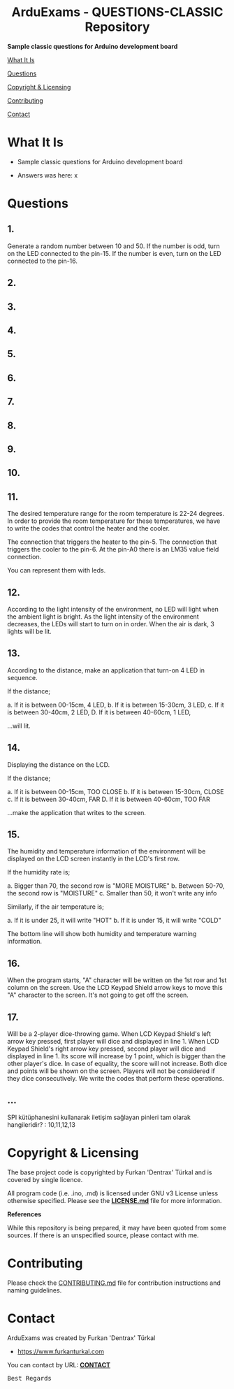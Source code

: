 <h1 align="center">ArduExams - QUESTIONS-CLASSIC Repository</h1>

**Sample classic questions for Arduino development board**

[What It Is](#what-it-is)

[Questions](#questions)

[Copyright & Licensing](#copyright--licensing)  

[Contributing](#contributing)  

[Contact](#contact)

# What It Is

- Sample classic questions for Arduino development board

- Answers was here: x

# Questions

## 1. 
Generate a random number between 10 and 50.
If the number is odd, turn on the LED connected to the pin-15.
If the number is even, turn on the LED connected to the pin-16.

## 2. 

## 3. 

## 4. 

## 5. 

## 6. 

## 7. 

## 8. 

## 9. 

## 10. 

## 11. 
The desired temperature range for the room temperature is 22-24 degrees. In order to provide the room temperature for these temperatures, we have to write the codes that control the heater and the cooler.

The connection that triggers the heater to the pin-5.
The connection that triggers the cooler to the pin-6.
At the pin-A0 there is an LM35 value field connection.

You can represent them with leds.

## 12.
According to the light intensity of the environment, no LED will light when the ambient light is bright. As the light intensity of the environment decreases, the LEDs will start to turn on in order. When the air is dark, 3 lights will be lit.

## 13.
According to the distance, make an application that turn-on 4 LED in sequence.

If the distance;

a. If it is between 00-15cm, 4 LED,
b. If it is between 15-30cm, 3 LED,
c. If it is between 30-40cm, 2 LED,
D. If it is between 40-60cm, 1 LED,

...will lit.

## 14.
Displaying the distance on the LCD.

If the distance;

a. If it is between 00-15cm, TOO CLOSE
b. If it is between 15-30cm, CLOSE
c. If it is between 30-40cm, FAR
D. If it is between 40-60cm, TOO FAR

...make the application that writes to the screen. 

## 15.
The humidity and temperature information of the environment will be displayed on the LCD screen instantly in the LCD's first row.

If the humidity rate is;

a. Bigger than 70, the second row is "MORE MOISTURE"
b. Between 50-70, the second row is "MOISTURE"
c. Smaller than 50, it won't write any info

Similarly, if the air temperature is;

a. If it is under 25, it will write "HOT"
b. If it is under 15, it will write "COLD"

The bottom line will show both humidity and temperature warning information.

## 16.

When the program starts, "A" character will be written on the 1st row and 1st column on the screen. Use the LCD Keypad Shield arrow keys to move this "A" character to the screen. It's not going to get off the screen. 

## 17.
Will be a 2-player dice-throwing game. 
When LCD Keypad Shield's left arrow key pressed, first player will dice and displayed in line 1.
When LCD Keypad Shield's right arrow key pressed, second player will dice and displayed in line 1.
Its score will increase by 1 point, which is bigger than the other player's dice. 
In case of equality, the score will not increase.
Both dice and points will be shown on the screen.
Players will not be considered if they dice consecutively.
We write the codes that perform these operations.


## ...
SPI kütüphanesini kullanarak iletişim sağlayan pinleri tam olarak hangileridir? : 10,11,12,13 

# Copyright & Licensing

The base project code is copyrighted by Furkan 'Dentrax' Türkal and is covered by single licence.

All program code (i.e. .ino, .md) is licensed under GNU v3 License unless otherwise specified. Please see the **[LICENSE.md](https://github.com/Dentrax/ArduExams/blob/master/LICENSE)** file for more information.

**References**

While this repository is being prepared, it may have been quoted from some sources.
If there is an unspecified source, please contact with me.

# Contributing

Please check the [CONTRIBUTING.md](CONTRIBUTING.md) file for contribution instructions and naming guidelines.

# Contact

ArduExams was created by Furkan 'Dentrax' Türkal

 * <https://www.furkanturkal.com>
 
You can contact by URL:
    **[CONTACT](https://github.com/dentrax)**

<kbd>Best Regards</kbd>

